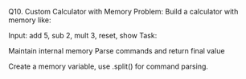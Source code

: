 Q10. Custom Calculator with Memory
Problem: Build a calculator with memory like:

Input: add 5, sub 2, mult 3, reset, show
Task:

Maintain internal memory
Parse commands and return final value

Create a memory variable, use .split() for command parsing.
